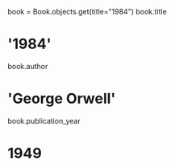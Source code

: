 book = Book.objects.get(title="1984")
book.title  
# '1984'
book.author  
# 'George Orwell'
book.publication_year  
# 1949